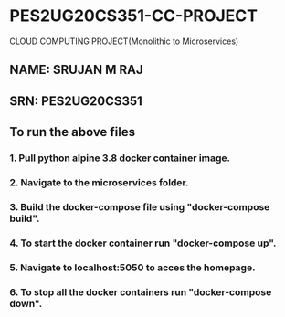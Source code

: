 # PES2UG20CS351-CC-PROJECT
CLOUD COMPUTING PROJECT(Monolithic to Microservices)
## NAME: SRUJAN M RAJ 
## SRN: PES2UG20CS351
## To run the above files
### 1. Pull python alpine 3.8 docker container image.
### 2. Navigate to the microservices folder.
### 3. Build the docker-compose file using "docker-compose build".
### 4. To start the docker container run "docker-compose up".
### 5. Navigate to localhost:5050 to acces the homepage.
### 6. To stop all the docker containers run "docker-compose down".
